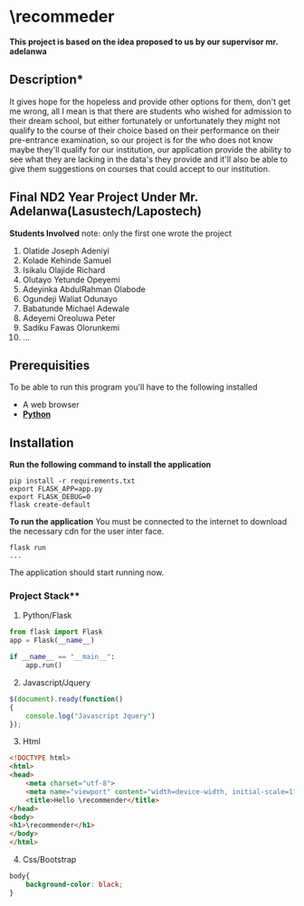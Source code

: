 # \\recommeder

**This project is based on the idea proposed to us by our supervisor mr. adelanwa**


## Description\*
It gives hope for the hopeless and provide other options for them, don't get me wrong, all I mean is that there are students who wished for admission to their dream school, but either fortunately or unfortunately they might not qualify to the course of their choice based on their performance on their pre-entrance examination, so our project is for the who does not know maybe they'll qualify for our institution, our application provide the ability to see what they are lacking in the data's they provide and it'll also be able to give them suggestions on courses that could accept to our institution.

## Final ND2 Year Project Under Mr. Adelanwa(Lasustech/Lapostech)
**Students Involved**
note: only the first one wrote the project
1. Olatide Joseph Adeniyi
2. Kolade Kehinde Samuel
3. Isikalu Olajide Richard
4. Olutayo Yetunde Opeyemi
5. Adeyinka AbdulRahman Olabode
6. Ogundeji Waliat Odunayo
7. Babatunde Michael Adewale
8. Adeyemi Oreoluwa Peter
9. Sadiku Fawas Olorunkemi
10. ...
## Prerequisities
To be able to run this program you'll have to the following installed
- A web browser
- **[Python](https://www.python.org/ "Python website")**


## Installation
**Run the following command to install the application**
```text
pip install -r requirements.txt
export FLASK_APP=app.py
export FLASK_DEBUG=0
flask create-default
```
**To run the application**
You must be connected to the internet to download the necessary cdn for the user inter face.
```qterminal
flask run
...
```
The application should start running now.

### Project Stack**
1. Python/Flask
```python
from flask import Flask
app = Flask(__name__)

if __name__ == "__main__":
	app.run()
```
2. Javascript/Jquery
```js
$(document).ready(function()
{
	console.log("Javascript Jquery")
});
```
3. Html
```html
<!DOCTYPE html>
<html>
<head>
	<meta charset="utf-8">
	<meta name="viewport" content="width=device-width, initial-scale=1">
	<title>Hello \recommender</title>
</head>
<body>
<h1>\recommender</h1>
</body>
</html>
```
4. Css/Bootstrap
```css
body{
	background-color: black;
}
```